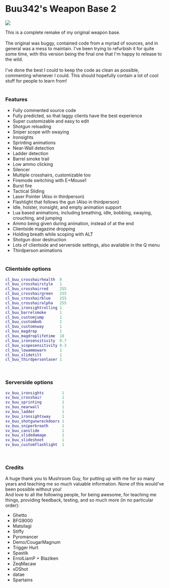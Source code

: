 # Buu342's Weapon Base 2

<img src="https://i.imgur.com/dQ0R4o5.gif" />

This is a complete remake of my original weapon base.</br></br>
The original was buggy, contained code from a myriad of sources, and in general was a mess to maintain. I've been trying to refurbish it for quite some time, with this version being the final one that I'm happy to release to the wild.</br></br>
I've done the best I could to keep the code as clean as possible, commenting whenever I could. This should hopefully contain a lot of cool stuff for people to learn from!</br></br>

### Features
* Fully commented source code
* Fully predicted, so that laggy clients have the best experience
* Super customizable and easy to edit
* Shotgun reloading
* Sniper scope with swaying
* Ironsights
* Sprinting animations
* Near-Wall detection
* Ladder detection
* Barrel smoke trail
* Low ammo clicking
* Silencer
* Multiple crosshairs, customizable too
* Firemode switching with E+Mouse1
* Burst fire
* Tactical Sliding
* Laser Pointer (Also in thirdperson)
* Flashlight that follows the gun (Also in thirdperson)
* Idle, holster, ironsight, and empty animation support
* Lua based animations, including breathing, idle, bobbing, swaying, crouching, and jumping
* Ammo being given during animation, instead of at the end
* Clientside magazine dropping
* Holding breath while scoping with ALT
* Shotgun door destruction
* Lots of clientside and serverside settings, also available in the Q menu
* Thirdperson animations
</br></br>

### Clientside options
```lua
cl_buu_crosshairhealth  0
cl_buu_crosshairstyle   1
cl_buu_crosshairred     255
cl_buu_crosshairgreen   255
cl_buu_crosshairblue    255
cl_buu_crosshairalpha   255
cl_buu_ironsightrolling 1
cl_buu_barrelsmoke      1
cl_buu_customjump       1
cl_buu_custombob        1
cl_buu_customsway       1
cl_buu_magdrop          1
cl_buu_magdroplifetime  10
cl_buu_ironsensitivity  0.7
cl_buu_scopesensitivity 0.3
cl_buu_lowammowarn      1
cl_buu_slidetilt        1
cl_buu_thirdpersonlaser 1
```
</br>

### Serverside options
```lua
sv_buu_ironsights        1
sv_buu_crosshair         1
sv_buu_sprinting         1
sv_buu_nearwall          1
sv_buu_ladder            1
sv_buu_ironsightsway     1
sv_buu_shotgunwreckdoors 1
sv_buu_sniperbreath      1
sv_buu_canslide          1
sv_buu_slidedamage       1
sv_buu_slideshoot        1
sv_buu_customflashlight  1
```
</br>


### Credits
A huge thank you to Mushroom Guy, for putting up with me for so many years and teaching me so much valuable information. None of this would've been possible without you!</br>
And love to all the following people, for being awesome, for teaching me things, providing feedback, testing, and so much more (in no particular order):
* Ghetto
* BFG9000
* Matsilagi
* Stiffy
* Pyromancer
* Demo/CougarMagnum
* Trigger Hurt
* Spastik
* ErrolLiamP + Blaziken
* ZeqMacaw
* xDShot
* datae
* Spartains
